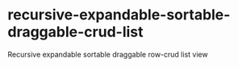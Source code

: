 # recursive-expandable-sortable-draggable-crud-list
Recursive expandable sortable draggable row-crud list view

